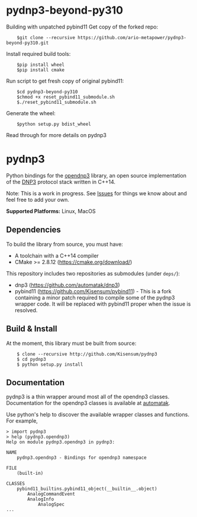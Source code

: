# pydnp3-beyond-py310
Building with unpatched pybind11
Get copy of the forked repo:
```
    $git clone --recursive https://github.com/ario-metapower/pydnp3-beyond-py310.git 
```
Install required build tools:
```
    $pip install wheel
    $pip install cmake
```
Run script to get fresh copy of original pybind11:
```
    $cd pydnp3-beyond-py310
    $chmod +x reset_pybind11_submodule.sh
    $./reset_pybind11_submodule.sh 
```
Generate the wheel:
```
    $python setup.py bdist_wheel
```
Read through for more details on pydnp3 
 
# pydnp3
Python bindings for the [opendnp3](https://github.com/automatak/dnp3) library,  an open source
implementation of the [DNP3](http://ww.dnp.org) protocol stack written in C++14.

Note:  This is a work in progress.  See [Issues](http://github.com/Kisensum/pydnp3/issues) for things we know about and feel free to add your own.

**Supported Platforms:** Linux, MacOS

## Dependencies
To build the library from source, you must have:

* A toolchain with a C++14 compiler
* CMake >= 2.8.12 (https://cmake.org/download/)

This repository includes two repositories as submodules (under `deps/`):

* dnp3 (https://github.com/automatak/dnp3)
* pybind11 (https://github.com/Kisensum/pybind11) - This is a fork containing a minor patch
required to compile some of the pydnp3 wrapper code. It will be replaced with pybind11 proper
when the issue is resolved.

## Build & Install
At the moment, this library must be built from source:
```
    $ clone --recursive http://github.com/Kisensum/pydnp3
    $ cd pydnp3
    $ python setup.py install
```


## Documentation

pydnp3 is a thin wrapper around most all of the opendnp3 classes.  Documentation for the opendnp3
classes is available at [automatak](https://www.automatak.com/opendnp3/#documentation).

Use python's help to discover the available wrapper classes and functions.  For example,

```
> import pydnp3
> help (pydnp3.opendnp3)
Help on module pydnp3.opendnp3 in pydnp3:

NAME
    pydnp3.opendnp3 - Bindings for opendnp3 namespace

FILE
    (built-in)

CLASSES
    pybind11_builtins.pybind11_object(__builtin__.object)
        AnalogCommandEvent
        AnalogInfo
            AnalogSpec
...
```

